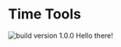 # Time Tools
![build version 1.0.0](https://i.ibb.co/1bMCgn9/Screenshot-2024-04-04-at-18-57-56-removebg.png)
Hello there!
